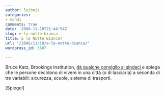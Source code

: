 ```yaml
---
author: leibniz
categories:
- mondi
comments: true
date: '2008-11-10T21:44:54Z'
slug: e-la-notte-bianca
title: E la Notte Bianca?
url: "/2008/11/10/e-la-notte-bianca/"
wordpress_id: 3607

---
```

Bruce Katz, Brookings Institution, [dà qualche consiglio ai sindaci ](http://www.spiegel.de/international/world/0,1518,589556,00.html)e spiega che le persone decidono di vivere in una città (o di lasciarla) a seconda di tre variabili: sicurezza, scuole, sistema di trasporti.

[Spiegel]
